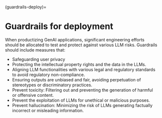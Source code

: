 (guardrails-deploy)=
# Guardrails for deployment

When productizing GenAI applications, significant engineering efforts should be allocated to test and protect against various LLM risks. Guardrails should include measures that:
- Safeguarding user privacy
- Protecting the intellectual property rights and the data in the LLMs.
- Aligning LLM functionalities with various legal and regulatory standards to avoid regulatory non-compliance.
- Ensuring outputs are unbiased and fair, avoiding perpetuation of stereotypes or discriminatory practices.
- Prevent toxicity: Filtering out and preventing the generation of harmful or offensive content.
- Prevent the exploitation of LLMs for unethical or malicious purposes.
- Prevent hallucination: Minimizing the risk of LLMs generating factually incorrect or misleading information.